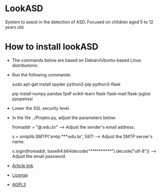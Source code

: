 # LookASD
System to assist in the detection of ASD. Focused on children aged 5 to 12 years old.

# How to install lookASD

* The commands below are based on Debian/Ubuntu-based Linux distributions:

* Run the following commands:

  sudo apt-get install spyder python3-pip python3-flask
  
  pip install numpy pandas fpdf scikit-learn flask flask-mail flask-jsglue pyopenssl

* Lower the SSL security level.

* In the file ../Projeto.py, adjust the parameters below:

  fromaddr = "@.edu.br" --> Adjust the sender's email address.
  
  s = smtplib.SMTP('smtp.***.edu.br', 587) --> Adjust the SMTP server's name.
  
  s.login(fromaddr, base64.b64decode("**********").decode("utf-8")) --> Adjust the email password.


* [Article link](https://github.com/jarriv/LookASD/blob/c37a6b65bbf5e5b2ad97640f34ad14a49cd64555/lookASD.pdf)

* [License](https://github.com/jarriv/LookASD/blob/main/License.txt)

* [AGPL3](https://www.gnu.org/licenses/agpl-3.0.html)
